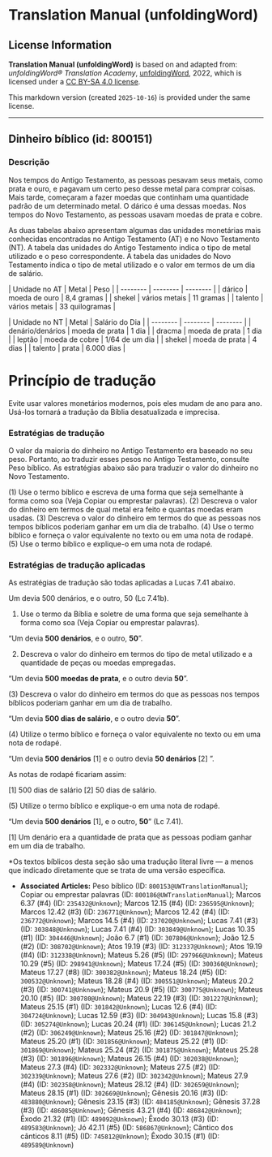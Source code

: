 # Translation Manual (unfoldingWord)

## License Information

**Translation Manual (unfoldingWord)** is based on and adapted from: _unfoldingWord® Translation Academy_, [unfoldingWord](https://unfoldingword.org/utw), 2022, which is licensed under a [CC BY-SA 4.0 license](https://creativecommons.org/licenses/by-sa/4.0/legalcode.en).

This markdown version (created `2025-10-16`) is provided under the same license.



--------------------------------

## Dinheiro bíblico (id: 800151)

### Descrição

Nos tempos do Antigo Testamento, as pessoas pesavam seus metais, como prata e ouro, e pagavam um certo peso desse metal para comprar coisas. Mais tarde, começaram a fazer moedas que continham uma quantidade padrão de um determinado metal. O dárico é uma dessas moedas. Nos tempos do Novo Testamento, as pessoas usavam moedas de prata e cobre.

As duas tabelas abaixo apresentam algumas das unidades monetárias mais conhecidas encontradas no Antigo Testamento (AT) e no Novo Testamento (NT). A tabela das unidades do Antigo Testamento indica o tipo de metal utilizado e o peso correspondente. A tabela das unidades do Novo Testamento indica o tipo de metal utilizado e o valor em termos de um dia de salário.

\| Unidade no AT \| Metal \| Peso \| \| \-\-\-\-\-\-\-\- \| \-\-\-\-\-\-\-\- \| \-\-\-\-\-\-\-\- \| \| dárico \| moeda de ouro \| 8,4 gramas \| \| shekel \| vários metais \| 11 gramas \| \| talento \| vários metais \| 33 quilogramas \|

\| Unidade no NT \| Metal \| Salário do Dia \| \| \-\-\-\-\-\-\-\- \| \-\-\-\-\-\-\-\- \| \-\-\-\-\-\-\-\- \| \| denário/denários \| moeda de prata \| 1 dia \| \| dracma \| moeda de prata \| 1 dia \| \| leptão \| moeda de cobre \| 1/64 de um dia \| \| shekel \| moeda de prata \| 4 dias \| \| talento \| prata \| 6\.000 dias \|

Princípio de tradução
=====================

Evite usar valores monetários modernos, pois eles mudam de ano para ano. Usá\-los tornará a tradução da Bíblia desatualizada e imprecisa.

### Estratégias de tradução

O valor da maioria do dinheiro no Antigo Testamento era baseado no seu peso. Portanto, ao traduzir esses pesos no Antigo Testamento, consulte Peso bíblico. As estratégias abaixo são para traduzir o valor do dinheiro no Novo Testamento.

(1\) Use o termo bíblico e escreva de uma forma que seja semelhante à forma como soa (Veja Copiar ou emprestar palavras). (2\) Descreva o valor do dinheiro em termos de qual metal era feito e quantas moedas eram usadas. (3\) Descreva o valor do dinheiro em termos do que as pessoas nos tempos bíblicos poderiam ganhar em um dia de trabalho. (4\) Use o termo bíblico e forneça o valor equivalente no texto ou em uma nota de rodapé. (5\) Use o termo bíblico e explique\-o em uma nota de rodapé.

### Estratégias de tradução aplicadas

As estratégias de tradução são todas aplicadas a Lucas 7\.41 abaixo.

Um devia 500 denários, e o outro, 50 (Lc 7\.41b).

1. Use o termo da Bíblia e soletre de uma forma que seja semelhante à forma como soa (Veja Copiar ou emprestar palavras).

“Um devia **500 denários**, e o outro, **50**”.

2. Descreva o valor do dinheiro em termos do tipo de metal utilizado e a quantidade de peças ou moedas empregadas.

“Um devia **500 moedas de prata**, e o outro devia **50**”.

(3\) Descreva o valor do dinheiro em termos do que as pessoas nos tempos bíblicos poderiam ganhar em um dia de trabalho.

“Um devia **500 dias de salário**, e o outro devia **50**”.

(4\) Utilize o termo bíblico e forneça o valor equivalente no texto ou em uma nota de rodapé.

“Um devia **500 denários** \[1] e o outro devia **50 denários** \[2] ”.

As notas de rodapé ficariam assim:

\[1] 500 dias de salário \[2] 50 dias de salário.

(5\) Utilize o termo bíblico e explique\-o em uma nota de rodapé.

“Um devia **500 denários** \[1], e o outro, **50**” (Lc 7\.41\).

\[1] Um denário era a quantidade de prata que as pessoas podiam ganhar em um dia de trabalho.

\*Os textos bíblicos desta seção são uma tradução literal livre — a menos que indicado diretamente que se trata de uma versão específica.

* **Associated Articles:** Peso bíblico (ID: `800153@UWTranslationManual`); Copiar ou emprestar palavras (ID: `800186@UWTranslationManual`); Marcos 6.37 (#4) (ID: `235432@Unknown`); Marcos 12.15 (#4) (ID: `236595@Unknown`); Marcos 12.42 (#3) (ID: `236771@Unknown`); Marcos 12.42 (#4) (ID: `236772@Unknown`); Marcos 14.5 (#4) (ID: `237020@Unknown`); Lucas 7.41 (#3) (ID: `303848@Unknown`); Lucas 7.41 (#4) (ID: `303849@Unknown`); Lucas 10.35 (#1) (ID: `304446@Unknown`); João 6.7 (#1) (ID: `307806@Unknown`); João 12.5 (#2) (ID: `308702@Unknown`); Atos 19.19 (#3) (ID: `312337@Unknown`); Atos 19.19 (#4) (ID: `312338@Unknown`); Mateus 5.26 (#5) (ID: `297966@Unknown`); Mateus 10.29 (#5) (ID: `298941@Unknown`); Mateus 17.24 (#5) (ID: `300360@Unknown`); Mateus 17.27 (#8) (ID: `300382@Unknown`); Mateus 18.24 (#5) (ID: `300532@Unknown`); Mateus 18.28 (#4) (ID: `300551@Unknown`); Mateus 20.2 (#3) (ID: `300741@Unknown`); Mateus 20.9 (#5) (ID: `300775@Unknown`); Mateus 20.10 (#5) (ID: `300780@Unknown`); Mateus 22.19 (#3) (ID: `301227@Unknown`); Mateus 25.15 (#1) (ID: `301842@Unknown`); Lucas 12.6 (#4) (ID: `304724@Unknown`); Lucas 12.59 (#3) (ID: `304943@Unknown`); Lucas 15.8 (#3) (ID: `305274@Unknown`); Lucas 20.24 (#1) (ID: `306145@Unknown`); Lucas 21.2 (#2) (ID: `306249@Unknown`); Mateus 25.16 (#2) (ID: `301847@Unknown`); Mateus 25.20 (#1) (ID: `301856@Unknown`); Mateus 25.22 (#1) (ID: `301869@Unknown`); Mateus 25.24 (#2) (ID: `301875@Unknown`); Mateus 25.28 (#3) (ID: `301896@Unknown`); Mateus 26.15 (#4) (ID: `302038@Unknown`); Mateus 27.3 (#4) (ID: `302332@Unknown`); Mateus 27.5 (#2) (ID: `302339@Unknown`); Mateus 27.6 (#2) (ID: `302342@Unknown`); Mateus 27.9 (#4) (ID: `302358@Unknown`); Mateus 28.12 (#4) (ID: `302659@Unknown`); Mateus 28.15 (#1) (ID: `302669@Unknown`); Gênesis 20.16 (#3) (ID: `483880@Unknown`); Gênesis 23.15 (#3) (ID: `484185@Unknown`); Gênesis 37.28 (#3) (ID: `486085@Unknown`); Gênesis 43.21 (#4) (ID: `486842@Unknown`); Êxodo 21.32 (#1) (ID: `489092@Unknown`); Êxodo 30.13 (#3) (ID: `489583@Unknown`); Jó 42.11 (#5) (ID: `586867@Unknown`); Cântico dos cânticos 8.11 (#5) (ID: `745812@Unknown`); Êxodo 30.15 (#1) (ID: `489589@Unknown`)


